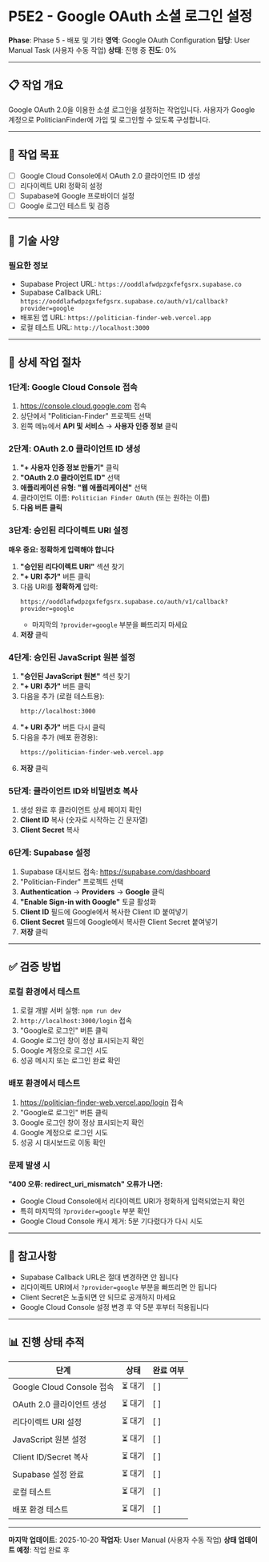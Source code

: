 # P5E2 - Google OAuth 소셜 로그인 설정

**Phase**: Phase 5 - 배포 및 기타
**영역**: Google OAuth Configuration
**담당**: User Manual Task (사용자 수동 작업)
**상태**: 진행 중
**진도**: 0%

---

## 📋 작업 개요

Google OAuth 2.0을 이용한 소셜 로그인을 설정하는 작업입니다. 사용자가 Google 계정으로 PoliticianFinder에 가입 및 로그인할 수 있도록 구성합니다.

---

## 🎯 작업 목표

- [ ] Google Cloud Console에서 OAuth 2.0 클라이언트 ID 생성
- [ ] 리다이렉트 URI 정확히 설정
- [ ] Supabase에 Google 프로바이더 설정
- [ ] Google 로그인 테스트 및 검증

---

## 📐 기술 사양

### 필요한 정보
- Supabase Project URL: `https://ooddlafwdpzgxfefgsrx.supabase.co`
- Supabase Callback URL: `https://ooddlafwdpzgxfefgsrx.supabase.co/auth/v1/callback?provider=google`
- 배포된 앱 URL: `https://politician-finder-web.vercel.app`
- 로컬 테스트 URL: `http://localhost:3000`

---

## 📝 상세 작업 절차

### 1단계: Google Cloud Console 접속

1. https://console.cloud.google.com 접속
2. 상단에서 "Politician-Finder" 프로젝트 선택
3. 왼쪽 메뉴에서 **API 및 서비스** → **사용자 인증 정보** 클릭

### 2단계: OAuth 2.0 클라이언트 ID 생성

1. **"+ 사용자 인증 정보 만들기"** 클릭
2. **"OAuth 2.0 클라이언트 ID"** 선택
3. **애플리케이션 유형: "웹 애플리케이션"** 선택
4. 클라이언트 이름: `Politician Finder OAuth` (또는 원하는 이름)
5. **다음 버튼 클릭**

### 3단계: 승인된 리다이렉트 URI 설정

**매우 중요: 정확하게 입력해야 합니다**

1. **"승인된 리다이렉트 URI"** 섹션 찾기
2. **"+ URI 추가"** 버튼 클릭
3. 다음 URI를 **정확하게** 입력:
   ```
   https://ooddlafwdpzgxfefgsrx.supabase.co/auth/v1/callback?provider=google
   ```
   - 마지막의 `?provider=google` 부분을 빠뜨리지 마세요
4. **저장** 클릭

### 4단계: 승인된 JavaScript 원본 설정

1. **"승인된 JavaScript 원본"** 섹션 찾기
2. **"+ URI 추가"** 버튼 클릭
3. 다음을 추가 (로컬 테스트용):
   ```
   http://localhost:3000
   ```
4. **"+ URI 추가"** 버튼 다시 클릭
5. 다음을 추가 (배포 환경용):
   ```
   https://politician-finder-web.vercel.app
   ```
6. **저장** 클릭

### 5단계: 클라이언트 ID와 비밀번호 복사

1. 생성 완료 후 클라이언트 상세 페이지 확인
2. **Client ID** 복사 (숫자로 시작하는 긴 문자열)
3. **Client Secret** 복사

### 6단계: Supabase 설정

1. Supabase 대시보드 접속: https://supabase.com/dashboard
2. "Politician-Finder" 프로젝트 선택
3. **Authentication** → **Providers** → **Google** 클릭
4. **"Enable Sign-in with Google"** 토글 활성화
5. **Client ID** 필드에 Google에서 복사한 Client ID 붙여넣기
6. **Client Secret** 필드에 Google에서 복사한 Client Secret 붙여넣기
7. **저장** 클릭

---

## ✅ 검증 방법

### 로컬 환경에서 테스트

1. 로컬 개발 서버 실행: `npm run dev`
2. `http://localhost:3000/login` 접속
3. "Google로 로그인" 버튼 클릭
4. Google 로그인 창이 정상 표시되는지 확인
5. Google 계정으로 로그인 시도
6. 성공 메시지 또는 로그인 완료 확인

### 배포 환경에서 테스트

1. https://politician-finder-web.vercel.app/login 접속
2. "Google로 로그인" 버튼 클릭
3. Google 로그인 창이 정상 표시되는지 확인
4. Google 계정으로 로그인 시도
5. 성공 시 대시보드로 이동 확인

### 문제 발생 시

**"400 오류: redirect_uri_mismatch" 오류가 나면:**
- Google Cloud Console에서 리다이렉트 URI가 정확하게 입력되었는지 확인
- 특히 마지막의 `?provider=google` 부분 확인
- Google Cloud Console 캐시 제거: 5분 기다렸다가 다시 시도

---

## 📌 참고사항

- Supabase Callback URL은 절대 변경하면 안 됩니다
- 리다이렉트 URI에서 `?provider=google` 부분을 빠뜨리면 안 됩니다
- Client Secret은 노출되면 안 되므로 공개하지 마세요
- Google Cloud Console 설정 변경 후 약 5분 후부터 적용됩니다

---

## 📊 진행 상태 추적

| 단계 | 상태 | 완료 여부 |
|------|------|---------|
| Google Cloud Console 접속 | ⏳ 대기 | [ ] |
| OAuth 2.0 클라이언트 생성 | ⏳ 대기 | [ ] |
| 리다이렉트 URI 설정 | ⏳ 대기 | [ ] |
| JavaScript 원본 설정 | ⏳ 대기 | [ ] |
| Client ID/Secret 복사 | ⏳ 대기 | [ ] |
| Supabase 설정 완료 | ⏳ 대기 | [ ] |
| 로컬 테스트 | ⏳ 대기 | [ ] |
| 배포 환경 테스트 | ⏳ 대기 | [ ] |

---

**마지막 업데이트**: 2025-10-20
**작업자**: User Manual (사용자 수동 작업)
**상태 업데이트 예정**: 작업 완료 후
